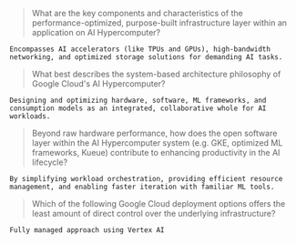 >What are the key components and characteristics of the performance-optimized, purpose-built infrastructure layer within an application on AI Hypercomputer?
```
Encompasses AI accelerators (like TPUs and GPUs), high-bandwidth networking, and optimized storage solutions for demanding AI tasks.
```
>What best describes the system-based architecture philosophy of Google Cloud's AI Hypercomputer?
```
Designing and optimizing hardware, software, ML frameworks, and consumption models as an integrated, collaborative whole for AI workloads.
```
>Beyond raw hardware performance, how does the open software layer within the AI Hypercomputer system (e.g. GKE, optimized ML frameworks, Kueue) contribute to enhancing productivity in the AI lifecycle?
```
By simplifying workload orchestration, providing efficient resource management, and enabling faster iteration with familiar ML tools.
```
>Which of the following Google Cloud deployment options offers the least amount of direct control over the underlying infrastructure?
```
Fully managed approach using Vertex AI
```